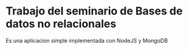 # Trabajo del seminario de Bases de datos no relacionales

Es una aplicacion simple implementada con NodeJS y MongoDB

